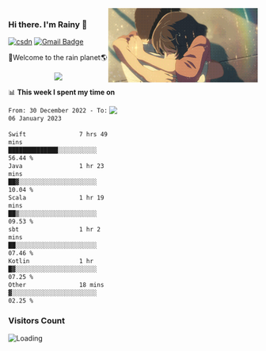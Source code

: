 <img  align='right' height="150" src="https://github.com/LikeRainDay/LikeRainDay/blob/master/pic/img_rain_1.gif?raw=true">



### Hi there. I'm Rainy :lemon:

[![csdn](https://img.shields.io/badge/-csdn-c14438?style=flat-square&logo=c&logoColor=white)](https://blog.csdn.net/qq_15807167)
[![Gmail Badge](https://img.shields.io/badge/-gmail-c14438?style=flat-square&logo=Gmail&logoColor=white&link=mailto:houshuai0816@gmail.com)](mailto:houshuai0816@gmail.com)

🚀Welcome to the rain planet🌎

<center>
<img align='center'  src="https://source.unsplash.com/random/1200x600">
</center>

📊 **This week I spent my time on**

<img align='right'   width="300" src="https://github-readme-stats.vercel.app/api?username=LikeRainDay&show_icons=true&title_color=fff&icon_color=79ff97&text_color=9f9f9f&bg_color=151515&count_private=true">

<!--START_SECTION:waka-->

```text
From: 30 December 2022 - To: 06 January 2023

Swift               7 hrs 49 mins   ██████████████░░░░░░░░░░░   56.44 %
Java                1 hr 23 mins    ██▓░░░░░░░░░░░░░░░░░░░░░░   10.04 %
Scala               1 hr 19 mins    ██▒░░░░░░░░░░░░░░░░░░░░░░   09.53 %
sbt                 1 hr 2 mins     ██░░░░░░░░░░░░░░░░░░░░░░░   07.46 %
Kotlin              1 hr            █▓░░░░░░░░░░░░░░░░░░░░░░░   07.25 %
Other               18 mins         ▓░░░░░░░░░░░░░░░░░░░░░░░░   02.25 %
```

<!--END_SECTION:waka-->

### Visitors Count
<img align="left" src = "https://profile-counter.glitch.me/LikeRainDay/count.svg" alt ="Loading">
